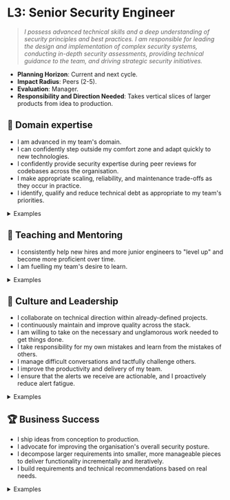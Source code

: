 # L3: Senior Security Engineer

> _I possess advanced technical skills and a deep understanding of security principles and best practices. I am responsible for leading the design and implementation of complex security systems, conducting in-depth security assessments, providing technical guidance to the team, and driving strategic security initiatives._

- **Planning Horizon**: Current and next cycle.
- **Impact Radius**: Peers (2-5).
- **Evaluation**: Manager.
- **Responsibility and Direction Needed**: Takes vertical slices of larger products from idea to production.

## 🦉 Domain expertise

- I am advanced in my team's domain.
- I can confidently step outside my comfort zone and adapt quickly to new technologies.
- I confidently provide security expertise during peer reviews for codebases across the organisation.
- I make appropriate scaling, reliability, and maintenance trade-offs as they occur in practice.
- I identify, qualify and reduce technical debt as appropriate to my team's priorities.

<details>
<summary>Examples</summary>

- I set up or maintained an automated integration and delivery pipeline.
- I made pragmatic decisions to ship a product.
- I guided my team's choice of safety nets, making appropriate risk trade-offs to balance delivery and quality.
- People asked me for my opinion when making technical decisions because I had a proven track record of making wise choices.
- I reviewed a PR that fixes a vulnerability that was raised in Bugcrowd and ensured that it resolved the underlying problem.

</details>

## 🌱 Teaching and Mentoring

- I consistently help new hires and more junior engineers to "level up" and become more proficient over time.
- I am fuelling my team's desire to learn.

<details>
<summary>Examples</summary>

- I ran a knowledge-sharing session.
- I mentored a more junior engineer, and they went on to achieve something they couldn't have before.
- I shared useful videos/blogs/papers that led to some action.
- I used code reviews as an opportunity to teach and showed others alternate, cleaner ways to implement functionality in an ego-less manner.

</details>

## 🧭 Culture and Leadership

- I collaborate on technical direction within already-defined projects.
- I continuously maintain and improve quality across the stack.
- I am willing to take on the necessary and unglamorous work needed to get things done.
- I take responsibility for my own mistakes and learn from the mistakes of others.
- I manage difficult conversations and tactfully challenge others.
- I improve the productivity and delivery of my team.
- I ensure that the alerts we receive are actionable, and I proactively reduce alert fatigue.

<details>
<summary>Examples</summary>

- I performed regular interviews for engineering candidates and provided detailed and useful feedback.
- I took on a significant share of unplanned work and other "housekeeping" tasks.
- I spotted a contentious issue that could have gone badly and helped everyone make a decision that resolved the situation.
- I recognised a problem early and fixed it.
- I wrote a clear and concise proposal that persuaded the team to act on my idea.

</details>

## 🏆 Business Success

- I ship ideas from conception to production.
- I advocate for improving the organisation's overall security posture.
- I decompose larger requirements into smaller, more manageable pieces to deliver functionality incrementally and iteratively.
- I build requirements and technical recommendations based on real needs.

<details>
<summary>Examples</summary>

- I led a shaped pitch or RFC from idea to production.
- I helped define an Engineering RFC so that it meets security requirements.
- I helped unblock the delivery pipeline to ensure we could verify the expected behaviour of the changes we made to production.
- I analysed telemetry to make technical and scope decisions.

</details>
